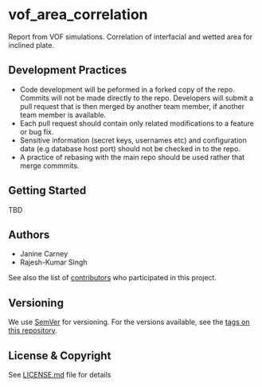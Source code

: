# vof_area_correlation
Report from VOF simulations. Correlation of interfacial and wetted area for inclined plate.

## Development Practices

* Code development will be peformed in a forked copy of the repo. Commits will not be 
  made directly to the repo. Developers will submit a pull request that is then merged
  by another team member, if another team member is available.
* Each pull request should contain only related modifications to a feature or bug fix.  
* Sensitive information (secret keys, usernames etc) and configuration data 
  (e.g database host port) should not be checked in to the repo.
* A practice of rebasing with the main repo should be used rather that merge commmits.

## Getting Started

TBD

## Authors

* Janine Carney
* Rajesh-Kumar Singh

See also the list of [contributors](https://github.com/CCSI-Toolset/vof_area_correlation/contributors) who participated in this project.

## Versioning

We use [SemVer](http://semver.org/) for versioning. For the versions available, 
see the [tags on this repository](https://github.com/vof_area_correlation/tags). 

## License & Copyright

See [LICENSE.md](LICENSE.md) file for details
